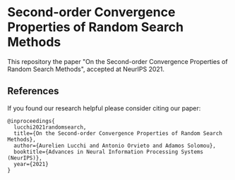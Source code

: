 # Second-order Convergence Properties of Random Search Methods

This repository the paper "On the Second-order Convergence Properties of Random Search Methods", accepted at NeurIPS 2021. 

## References 
If you found our research helpful please consider citing our paper: 
```
@inproceedings{
  lucchi2021randomsearch,
  title={On the Second-order Convergence Properties of Random Search Methods},
  author={Aurelien Lucchi and Antonio Orvieto and Adamos Solomou},
  booktitle={Advances in Neural Information Processing Systems (NeurIPS)},
  year={2021}
}
```
